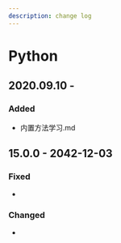 ```yaml
---
description: change log
---
```


# Python

## 2020.09.10 - 

### Added

* 内置方法学习.md

## 15.0.0 - 2042-12-03

### Fixed

- 

### Changed

- 

